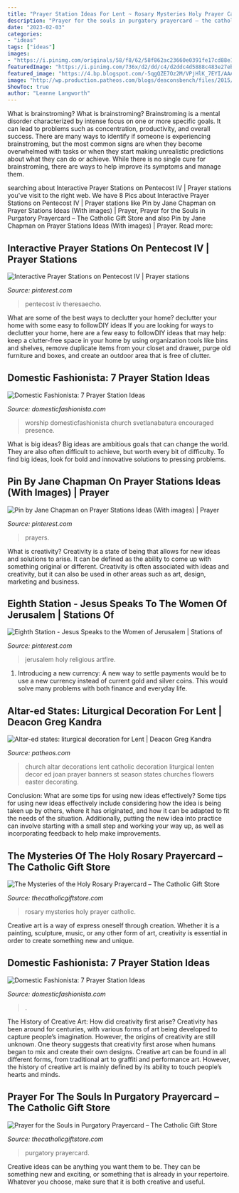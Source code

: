 ```yaml
---
title: "Prayer Station Ideas For Lent ~ Rosary Mysteries Holy Prayer Catholic"
description: "Prayer for the souls in purgatory prayercard – the catholic gift store"
date: "2023-02-03"
categories:
- "ideas"
tags: ["ideas"]
images:
- "https://i.pinimg.com/originals/58/f8/62/58f862ac23660e0391fe17cd88e1ca18.jpg"
featuredImage: "https://i.pinimg.com/736x/d2/dd/c4/d2ddc4d5888c483e27eb3449fc2bebe5--design-patterns-jerusalem.jpg"
featured_image: "https://4.bp.blogspot.com/-5qgQZE7Oz2M/VPjHlK_7EYI/AAAAAAAAlng/P9M_pHEQ6WQ/s1600/Prayer%2BStations-15.jpg"
image: "http://wp.production.patheos.com/blogs/deaconsbench/files/2015/03/e7dbf2c036f1e6fbcbd205812746cab7-575x431.jpg"
ShowToc: true
author: "Leanne Langworth"
---
```



What is brainstroming?
What is brainstroming? Brainstroming is a mental disorder characterized by intense focus on one or more specific goals. It can lead to problems such as concentration, productivity, and overall success. There are many ways to identify if someone is experiencing brainstroming, but the most common signs are when they become overwhelmed with tasks or when they start making unrealistic predictions about what they can do or achieve. While there is no single cure for brainstroming, there are ways to help improve its symptoms and manage them.

	

		
searching about Interactive Prayer Stations on Pentecost IV | Prayer stations you've visit to the right web. We have 8 Pics about Interactive Prayer Stations on Pentecost IV | Prayer stations like Pin by Jane Chapman on Prayer Stations Ideas (With images) | Prayer, Prayer for the Souls in Purgatory Prayercard – The Catholic Gift Store and also Pin by Jane Chapman on Prayer Stations Ideas (With images) | Prayer. Read more:
		
    
## Interactive Prayer Stations On Pentecost IV | Prayer Stations

<img loading=lazy src="https://i.pinimg.com/originals/57/f4/06/57f40636e0accafdb1037c03a190aef8.jpg" onerror="this.onerror=null;this.src='https://tse4.mm.bing.net/th?id=OIP.iZsBpHVf-n9TZYZPh_3ioAHaJ8&amp;pid=15.1';" alt="Interactive Prayer Stations on Pentecost IV | Prayer stations">

_Source: pinterest.com_

>pentecost iv theresaecho. 

	

What are some of the best ways to declutter your home?
declutter your home with some easy to followDIY ideas 
If you are looking for ways to declutter your home, here are a few easy to followDIY ideas that may help: keep a clutter-free space in your home by using organization tools like bins and shelves, remove duplicate items from your closet and drawer, purge old furniture and boxes, and create an outdoor area that is free of clutter.

    
## Domestic Fashionista: 7 Prayer Station Ideas

<img loading=lazy src="https://3.bp.blogspot.com/-EQby4qh0wsM/VPjHWDFeSDI/AAAAAAAAlnQ/4kpxkqd8oUY/s1600/Prayer%2BStations-13.jpg" onerror="this.onerror=null;this.src='https://tse1.mm.bing.net/th?id=OIP.zlu4XNxoBrAE2JPorO1SjwHaE7&amp;pid=15.1';" alt="Domestic Fashionista: 7 Prayer Station Ideas">

_Source: domesticfashionista.com_

>worship domesticfashionista church svetlanabatura encouraged presence. 

	

What is big ideas?
Big ideas are ambitious goals that can change the world. They are also often difficult to achieve, but worth every bit of difficulty. To find big ideas, look for bold and innovative solutions to pressing problems.

    
## Pin By Jane Chapman On Prayer Stations Ideas (With Images) | Prayer

<img loading=lazy src="https://i.pinimg.com/originals/58/f8/62/58f862ac23660e0391fe17cd88e1ca18.jpg" onerror="this.onerror=null;this.src='https://tse3.mm.bing.net/th?id=OIP.TLibS7ZKF9nZspnAHMSQPQHaJ6&amp;pid=15.1';" alt="Pin by Jane Chapman on Prayer Stations Ideas (With images) | Prayer">

_Source: pinterest.com_

>prayers. 

	

What is creativity?
Creativity is a state of being that allows for new ideas and solutions to arise. It can be defined as the ability to come up with something original or different. Creativity is often associated with ideas and creativity, but it can also be used in other areas such as art, design, marketing and business.

    
## Eighth Station - Jesus Speaks To The Women Of Jerusalem | Stations Of

<img loading=lazy src="https://i.pinimg.com/736x/d2/dd/c4/d2ddc4d5888c483e27eb3449fc2bebe5--design-patterns-jerusalem.jpg" onerror="this.onerror=null;this.src='https://tse2.mm.bing.net/th?id=OIP.YdBwApo8gGFChJsxoX4OlgAAAA&amp;pid=15.1';" alt="Eighth Station - Jesus Speaks to the Women of Jerusalem | Stations of">

_Source: pinterest.com_

>jerusalem holy religious artfire. 

	

1. Introducing a new currency: A new way to settle payments would be to use a new currency instead of current gold and silver coins. This would solve many problems with both finance and everyday life.

    
## Altar-ed States: Liturgical Decoration For Lent | Deacon Greg Kandra

<img loading=lazy src="http://wp.production.patheos.com/blogs/deaconsbench/files/2015/03/e7dbf2c036f1e6fbcbd205812746cab7-575x431.jpg" onerror="this.onerror=null;this.src='https://tse3.mm.bing.net/th?id=OIP.pCdpBDggGvtwswjRfF1gGAHaFj&amp;pid=15.1';" alt="Altar-ed states: liturgical decoration for Lent | Deacon Greg Kandra">

_Source: patheos.com_

>church altar decorations lent catholic decoration liturgical lenten decor ed joan prayer banners st season states churches flowers easter decorating. 

	

Conclusion: What are some tips for using new ideas effectively?
Some tips for using new ideas effectively include considering how the idea is being taken up by others, where it has originated, and how it can be adapted to fit the needs of the situation. Additionally, putting the new idea into practice can involve starting with a small step and working your way up, as well as incorporating feedback to help make improvements.

    
## The Mysteries Of The Holy Rosary Prayercard – The Catholic Gift Store

<img loading=lazy src="https://cdn.shopify.com/s/files/1/2197/9029/products/pc1009b_1024x1024.jpg?v=1513036985" onerror="this.onerror=null;this.src='https://tse2.mm.bing.net/th?id=OIP.JRWE7HnaysC0vMHOfxwd4wAAAA&amp;pid=15.1';" alt="The Mysteries of the Holy Rosary Prayercard – The Catholic Gift Store">

_Source: thecatholicgiftstore.com_

>rosary mysteries holy prayer catholic. 

	

Creative art is a way of express oneself through creation. Whether it is a painting, sculpture, music, or any other form of art, creativity is essential in order to create something new and unique.

    
## Domestic Fashionista: 7 Prayer Station Ideas

<img loading=lazy src="https://4.bp.blogspot.com/-5qgQZE7Oz2M/VPjHlK_7EYI/AAAAAAAAlng/P9M_pHEQ6WQ/s1600/Prayer%2BStations-15.jpg" onerror="this.onerror=null;this.src='https://tse1.mm.bing.net/th?id=OIP.BE7cdJdLf2FbMHUq76UXogHaLH&amp;pid=15.1';" alt="Domestic Fashionista: 7 Prayer Station Ideas">

_Source: domesticfashionista.com_

>. 

	

The History of Creative Art: How did creativity first arise?
Creativity has been around for centuries, with various forms of art being developed to capture people’s imagination. However, the origins of creativity are still unknown. One theory suggests that creativity first arose when humans began to mix and create their own designs. Creative art can be found in all different forms, from traditional art to graffiti and performance art. However, the history of creative art is mainly defined by its ability to touch people’s hearts and minds.

    
## Prayer For The Souls In Purgatory Prayercard – The Catholic Gift Store

<img loading=lazy src="https://cdn.shopify.com/s/files/1/2197/9029/products/pc1013b_1024x1024@2x.jpg?v=1508193159" onerror="this.onerror=null;this.src='https://tse3.mm.bing.net/th?id=OIP.MIKOLN-F8PL1ilukJc4nXQAAAA&amp;pid=15.1';" alt="Prayer for the Souls in Purgatory Prayercard – The Catholic Gift Store">

_Source: thecatholicgiftstore.com_

>purgatory prayercard. 

	

Creative ideas can be anything you want them to be. They can be something new and exciting, or something that is already in your repertoire. Whatever you choose, make sure that it is both creative and useful.

